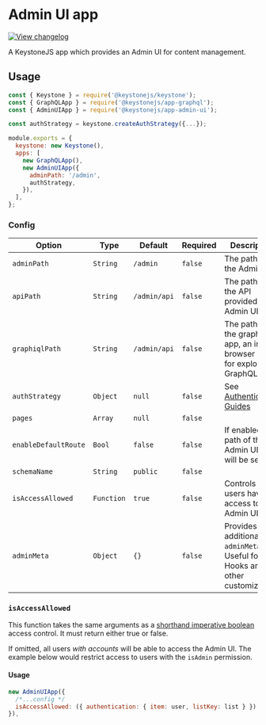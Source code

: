 <!--[meta]
section: api
subSection: apps
title: Admin UI app
[meta]-->

# Admin UI app

[![View changelog](https://img.shields.io/badge/changelogs.xyz-Explore%20Changelog-brightgreen)](https://changelogs.xyz/@keystonejs/app-admin-ui)

A KeystoneJS app which provides an Admin UI for content management.

## Usage

```js
const { Keystone } = require('@keystonejs/keystone');
const { GraphQLApp } = require('@keystonejs/app-graphql');
const { AdminUIApp } = require('@keystonejs/app-admin-ui');

const authStrategy = keystone.createAuthStrategy({...});

module.exports = {
  keystone: new Keystone(),
  apps: [
    new GraphQLApp(),
    new AdminUIApp({
      adminPath: '/admin',
      authStrategy,
    }),
  ],
};
```

### Config

| Option               | Type       | Default      | Required | Description                                                                |
| -------------------- | ---------- | ------------ | -------- | -------------------------------------------------------------------------- |
| `adminPath`          | `String`   | `/admin`     | `false`  | The path of the Admin UI.                                                  |
| `apiPath`            | `String`   | `/admin/api` | `false`  | The path of the API provided to the Admin UI.                              |
| `graphiqlPath`       | `String`   | `/admin/api` | `false`  | The path of the graphiql app, an in-browser IDE for exploring GraphQL.     |
| `authStrategy`       | `Object`   | `null`       | `false`  | See [Authentication Guides](https://keystonejs.com/guides/authentication)  |
| `pages`              | `Array`    | `null`       | `false`  |                                                                            |
| `enableDefaultRoute` | `Bool`     | `false`      | `false`  | If enabled, the path of the Admin UI app will be set to `/`.               |
| `schemaName`         | `String`   | `public`     | `false`  |                                                                            |
| `isAccessAllowed`    | `Function` | `true`       | `false`  | Controls which users have access to the Admin UI.                          |
| `adminMeta`          | `Object`   | `{}`         | `false`  | Provides additional `adminMeta`. Useful for Hooks and other customizations |

### `isAccessAllowed`

This function takes the same arguments as a [shorthand imperative boolean](https://www.keystonejs.com/api/access-control#shorthand-imperative-boolean) access control. It must return either true or false.

If omitted, all users _with accounts_ will be able to access the Admin UI. The example below would restrict access to users with the `isAdmin` permission.

#### Usage

```js
new AdminUIApp({
  /*...config */
  isAccessAllowed: ({ authentication: { item: user, listKey: list } }) => !!user && !!user.isAdmin,
}),
```
